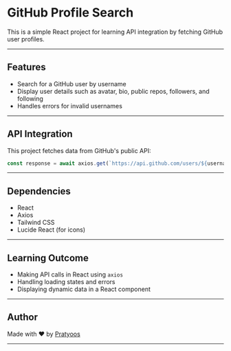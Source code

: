 # GitHub Profile Search

This is a simple React project for learning API integration by fetching GitHub user profiles.

---

## Features
- Search for a GitHub user by username
- Display user details such as avatar, bio, public repos, followers, and following
- Handles errors for invalid usernames

---

## API Integration
This project fetches data from GitHub's public API:
```js
const response = await axios.get(`https://api.github.com/users/${username}`);
```
---


## Dependencies
- React
- Axios
- Tailwind CSS
- Lucide React (for icons)

---

## Learning Outcome
- Making API calls in React using `axios`
- Handling loading states and errors
- Displaying dynamic data in a React component

---

## Author

Made with ❤️ by [Pratyoos](https://github.com/pratyoos)

---
